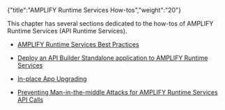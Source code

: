 {"title":"AMPLIFY Runtime Services How-tos","weight":"20"} 

This chapter has several sections dedicated to the how-tos of AMPLIFY Runtime Services (API Runtime Services).

*   [AMPLIFY Runtime Services Best Practices](/docs/appc/Axway_API_Builder/AMPLIFY_Runtime_Services/AMPLIFY_Runtime_Services_How-tos/AMPLIFY_Runtime_Services_Best_Practices/)
    
*   [Deploy an API Builder Standalone application to AMPLIFY Runtime Services](/docs/appc/Axway_API_Builder/AMPLIFY_Runtime_Services/AMPLIFY_Runtime_Services_How-tos/Deploy_an_API_Builder_Standalone_application_to_AMPLIFY_Runtime_Services/)
    
*   [In-place App Upgrading](/docs/appc/Axway_API_Builder/AMPLIFY_Runtime_Services/AMPLIFY_Runtime_Services_How-tos/In-place_App_Upgrading/)
    
*   [Preventing Man-in-the-middle Attacks for AMPLIFY Runtime Services API Calls](/docs/appc/Axway_API_Builder/AMPLIFY_Runtime_Services/AMPLIFY_Runtime_Services_How-tos/Preventing_Man-in-the-middle_Attacks_for_AMPLIFY_Runtime_Services_API_Calls/)